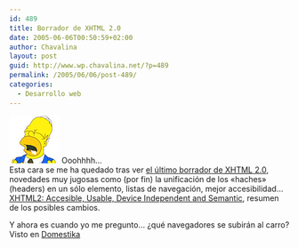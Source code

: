 ```yaml
---
id: 489
title: Borrador de XHTML 2.0
date: 2005-06-06T00:50:59+02:00
author: Chavalina
layout: post
guid: http://www.wp.chavalina.net/?p=489
permalink: /2005/06/06/post-489/
categories:
  - Desarrollo web
---
```

<img class="imgizqda" src="/imagenes/emoticonos/homer-mmm.jpg" alt="Mmmmm" /> Ooohhhh…  
Esta cara se me ha quedado tras ver <a href="http://www.w3.org/TR/xhtml2/" target="_blank">el último borrador de <acronym title="eXtended HyperText Markup Language">XHTML</acronym> 2.0</a>, novedades muy jugosas como (por fin) la unificación de los «haches» (headers) en un sólo elemento, listas de navegación, mejor accesibilidad…  
<a href="http://www.w3.org/2005/Talks/05-steven-xtech/" target="_blank">XHTML2: Accesible, Usable, Device Independent and Semantic</a>, resumen de los posibles cambios.

Y ahora es cuando yo me pregunto… ¿qué navegadores se subirán al carro?  
Visto en <a href="http://www.domestika.org/" target="_blank">Domestika</a>